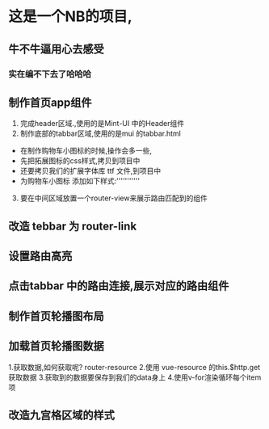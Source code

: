 # 这是一个NB的项目,
## 牛不牛逼用心去感受
### 实在编不下去了哈哈哈

## 制作首页app组件
1. 完成header区域.,使用的是Mint-UI 中的Header组件
2. 制作底部的tabbar区域,使用的是mui 的tabbar.html
 + 在制作购物车小图标的时候,操作会多一些,
 + 先把拓展图标的css样式,拷贝到项目中
 + 还要拷贝我们的扩展字体库 ttf 文件,到项目中
 + 为购物车小图标 添加如下样式:'''''''''''
3. 要在中间区域放置一个router-view来展示路由匹配到的组件

## 改造 tebbar 为 router-link 

## 设置路由高亮

## 点击tabbar 中的路由连接,展示对应的路由组件

## 制作首页轮播图布局

## 加载首页轮播图数据
1.获取数据,如何获取呢? router-resource
2.使用 vue-resource 的this.$http.get 获取数据
3.获取到的数据要保存到我们的data身上
4.使用v-for渲染循环每个item项

## 改造九宫格区域的样式